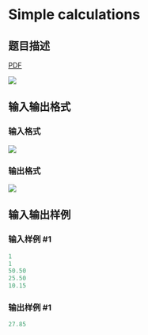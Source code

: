 # Simple calculations

## 题目描述

[problemUrl]: https://uva.onlinejudge.org/index.php?option=com_onlinejudge&Itemid=8&category=12&page=show_problem&problem=955

[PDF](https://uva.onlinejudge.org/external/100/p10014.pdf)

![](https://cdn.luogu.com.cn/upload/vjudge_pic/UVA10014/cd50018dca26d7209f2d9235f1c1a0c286917353.png)

## 输入输出格式

### 输入格式

![](https://cdn.luogu.com.cn/upload/vjudge_pic/UVA10014/232f7fe909a4abb3157282ab900f3515b1318223.png)

### 输出格式

![](https://cdn.luogu.com.cn/upload/vjudge_pic/UVA10014/a0dcd086e2020ed3b3fcbcdba2de42adf39ab151.png)

## 输入输出样例

### 输入样例 #1

```cpp
1
1
50.50
25.50
10.15
```


### 输出样例 #1

```cpp
27.85
```


